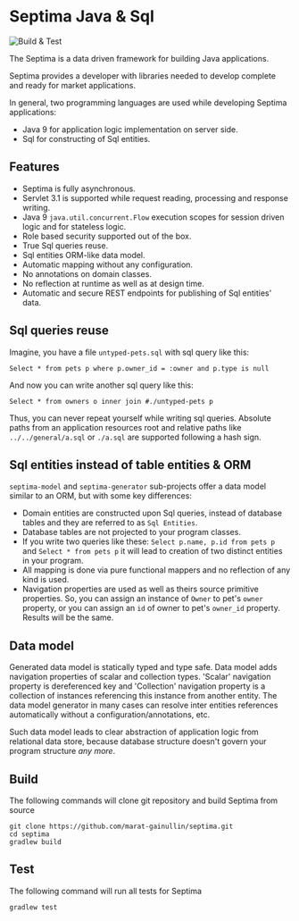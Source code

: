 # Septima Java & Sql
![Build & Test](https://github.com/marat-gainullin/septima/workflows/Build%20&%20Test/badge.svg)

The Septima is a data driven framework for building Java applications.

Septima provides a developer with libraries needed to develop complete and ready for market applications.

In general, two programming languages are used while developing Septima applications:
* Java 9 for application logic implementation on server side.
* Sql for constructing of Sql entities.

## Features
* Septima is fully asynchronous.
* Servlet 3.1 is supported while request reading, processing and response writing.
* Java 9 `java.util.concurrent.Flow` execution scopes for session driven logic and for stateless logic.
* Role based security supported out of the box.
* True Sql queries reuse.
* Sql entities ORM-like data model.
* Automatic mapping without any configuration.
* No annotations on domain classes.
* No reflection at runtime as well as at design time.
* Automatic and secure REST endpoints for publishing of Sql entities' data.

## Sql queries reuse
Imagine, you have a file `untyped-pets.sql` with sql query like this:
```
Select * from pets p where p.owner_id = :owner and p.type is null
```
And now you can write another sql query like this:
```
Select * from owners o inner join #./untyped-pets p
```
Thus, you can never repeat yourself while writing sql queries.
Absolute paths from an application resources root and relative paths like `../../general/a.sql` or `./a.sql` are supported following a hash sign.

## Sql entities instead of table entities & ORM
`septima-model` and `septima-generator` sub-projects offer a data model similar to an ORM, but with some key differences:
* Domain entities are constructed upon Sql queries, instead of database tables and they are referred to as `Sql Entities`.
* Database tables are not projected to your program classes.
* If you write two queries like these: `Select p.name, p.id from pets p` and `Select * from pets p` it will lead to creation of two distinct entities in your program.
* All mapping is done via pure functional mappers and no reflection of any kind is used.
* Navigation properties are used as well as theirs source primitive properties.
So, you can assign an instance of `Owner` to pet's `owner` property, or you can assign an `id` of owner to pet's `owner_id` property. Results will be the same.

## Data model
Generated data model is statically typed and type safe.
Data model adds navigation properties of scalar and collection types.
'Scalar' navigation property is dereferenced key and 'Collection' navigation property is a collection of instances referencing this instance from another entity.
The data model generator in many cases can resolve inter entities references automatically without a configuration/annotations, etc.

Such data model leads to clear abstraction of application logic from relational data store, because database structure doesn't govern your program structure *any more*.

## Build
The following commands will clone git repository and build Septima from source
```
git clone https://github.com/marat-gainullin/septima.git
cd septima
gradlew build
```

## Test
The following command will run all tests for Septima
```
gradlew test
```
